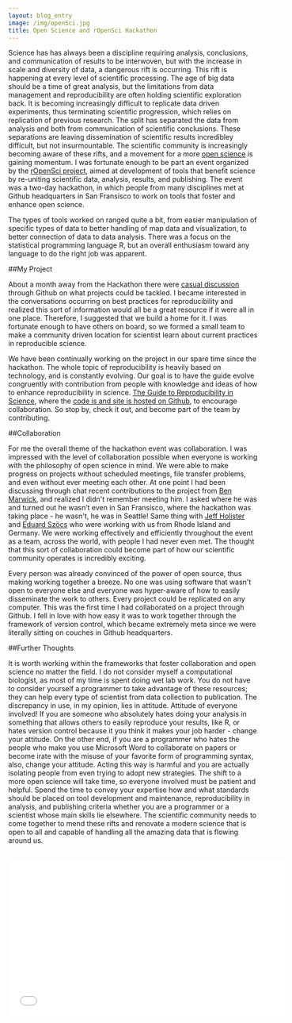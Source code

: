 ```yaml
---
layout: blog_entry
image: /img/openSci.jpg
title: Open Science and rOpenSci Hackathon
---
```


Science has has always been a discipline requiring analysis, conclusions, and communication of results to be interwoven, but with the increase in scale and diversity of data, a dangerous rift is occurring.  This rift is happening at every level of scientific processing.  The age of big data should be a time of great analysis, but the limitations from data management and reproducibility are often holding scientific exploration back. It is becoming increasingly difficult to replicate data driven experiments, thus terminating scientific progression, which relies on replication of previous research. The split has separated the data from analysis and both from communication of scientific conclusions. These separations are leaving dissemination of scientific results incredibley difficult, but not insurmountable.  The scientific community is increasingly becoming aware of these rifts, and a movement for a more [open science](http://en.wikipedia.org/wiki/Open_science) is gaining momentum.  I was fortunate enough to be part an event organized by the [rOpenSci project](http://ropensci.org/), aimed at development of tools that benefit science by re-uniting scientific data, analysis, results, and publishing. The event was a two-day hackathon, in which people from many disciplines met at Github headquarters in San Fransisco to work on tools that foster and enhance open science.

The types of tools worked on ranged quite a bit, from easier manipulation of specific types of data to better handling of map data and visualization, to better connection of data to data analysis. There was a focus on the statistical programming language R, but an overall enthusiasm toward any language to do the right job was apparent.   

##My Project

About a month away from the Hackathon there were [casual discussion](https://github.com/ropensci/hackathon/issues?state=open) through Github on what projects could be tackled.  I became interested in the conversations occurring on best practices for reproducibility and realized this sort of information would all be a great resource if it were all in one place.  Therefore, I suggested that we build a home for it. I was fortunate enough to have others on board, so we formed a small team to make a community driven location for scientist learn about current practices in reproducible science. 

We have been continually working on the project in our spare time since the hackathon.  The whole topic of reproducibility is heavily based on technology, and is constantly evolving. Our goal is to have the guide evolve congruently with contribution from people with knowledge and ideas of how to enhance reproducibility in science.  [The Guide to Reproducibility in Science](http://ropensci.github.io/reproducibility-guide/), where the [code is and site is hosted on Github](https://github.com/ropensci/reproducibility-guide), to encourage collaboration. So stop by, check it out, and become part of the team by contributing.  

##Collaboration

For me the overall theme of the hackathon event was collaboration.  I was impressed with the level of collaboration possible when everyone is working with the philosophy of open science in mind.  We were able to make progress on projects without scheduled meetings, file transfer problems, and even without ever meeting each other.  At one point I had been discussing through chat recent contributions to the project from [Ben Marwick](http://faculty.washington.edu/bmarwick/), and realized I didn't remember meeting him.  I asked where he was and turned out he wasn’t even in San Fransisco, where the hackathon was taking place - he wasn't, he was in Seattle!  Same thing with [Jeff Holister](http://jwhollister.com/) and [Eduard Szöcs](http://edild.github.io/) who were working with us from Rhode Island and Germany.  We were working effectively and efficiently throughout the event as a team, across the world, with people I had never even met.  The thought that this sort of collaboration could become part of how our scientific community operates is incredibly exciting. 

Every person was already convinced of the power of open source, thus making working together a breeze.  No one was using software that wasn't open to everyone else and everyone was hyper-aware of how to easily disseminate the work to others.  Every project could be replicated on any computer.  This was the first time I had collaborated on a project through Github. I fell in love with how easy it was to work together through the framework of version control, which became extremely meta since we were literally sitting on couches in Github headquarters.

##Further Thoughts

It is worth working within the frameworks that foster collaboration and open science no matter the field.  I do not consider myself a computational biologist, as most of my time is spent doing wet lab work.  You do not have to consider yourself a programmer to take advantage of these resources; they can help every type of scientist from data collection to publication. The discrepancy in use, in my opinion, lies in attitude. Attitude of everyone involved! If you are someone who absolutely hates doing your analysis in something that allows others to easily reproduce your results, like R, or hates version control because it you think it makes your job harder - change your attitude.   On the other end, if you are a programmer who hates the people who make you use Microsoft Word to collaborate on papers or become irate with the misuse of your favorite form of programming syntax, also, change your attitude.  Acting this way is harmful and you are actually isolating people from even trying to adopt new strategies.  The shift to a more open science will take time, so everyone involved must be patient and helpful. Spend the time to convey your expertise how and what standards should be placed on tool development and maintenance, reproducibility in analysis, and publishing criteria whether you are a programmer or a scientist whose main skills lie elsewhere.  The scientific community needs to come together to mend these rifts and renovate a modern science that is open to all and capable of handling all the amazing data that is flowing around us. 

<br />

<center><iframe width="560" height="315" src="//www.youtube.com/embed/iUcm5COsKJo" frameborder="0" allowfullscreen></iframe><center>







